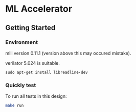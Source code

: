 ML Accelerator
=======================

## Getting Started

### Environment

mill version 0.11.1 (version above this may occured mistake).

verilator 5.024 is suitable.

```
sudo apt-get install libreadline-dev
```

### Quickly test

To run all tests in this design:
```bash
make run
```

